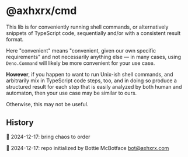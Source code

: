# @axhxrx/cmd

This lib is for conveniently running shell commands, or alternatively snippets of TypeScript code, sequentially and/or with a consistent result format.

Here "convenient" means "convenient, given our own specific requirements" and not necessarily anything else — in many cases, using `Deno.Command` will likely be more convenient for your use case.

**However**, if you happen to want to run Unix-ish shell commands, and arbitrarily mix in TypeScript code steps, too, and in doing so produce a structured result for each step that is easily analyzed by both human and automaton, then your use case may be similar to ours. 

Otherwise, this may not be useful.

## History

🎅 2024-12-17: bring chaos to order

🤖 2024-12-17: repo initialized by Bottie McBotface bot@axhxrx.com
